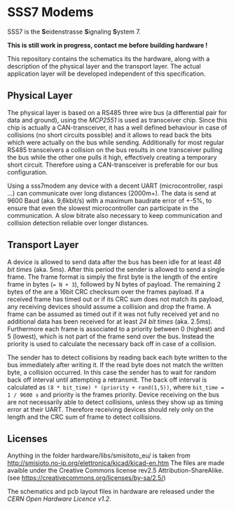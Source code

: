 SSS7 Modems
===========
SSS7 is the **S**eidenstrasse **S**ignaling **S**ystem 7.

**This is still work in progress, contact me before building hardware !**

This repository contains the schematics its the hardware,
along with a description of the physical layer and the transport layer.
The actual application layer will be developed independent of this specification.


Physical Layer
--------------
The physical layer is based on a RS485 three wire bus (a differential pair for data and ground),
using the *MCP2551* is used as transceiver chip.
Since this chip is actually a CAN-transceiver,
it has a well defined behaviour in case of collisions (no short circuits possible)
and it allows to read back the bits which were actually on the bus while sending.
Additionally for most regular RS485 transceivers a collision on the bus results
in one transceiver pulling the bus while the other one pulls it high,
effectively creating a temporary short circuit.
Therefore using a CAN-transceiver is preferable for our bus configuration.

Using a sss7modem any device with a decent UART (microcontroller, raspi ...) can communicate over long distances (2000m+).
The data is send at 9600 Baud (aka. 9,6kbit/s) with a maximum baudrate error of +-5%,
to ensure that even the slowest microcontroller can participate in the communication.
A slow bitrate also necessary to keep communication and collision detection reliable over longer
distances.


Transport Layer
---------------
A device is allowed to send data after the bus has been idle for at least *48 bit times* (aka. 5ms).
After this period the sender is allowed to send a single frame.
The frame format is simply the first byte is the length of the entire frame in bytes (`= N + 3`), 
followed by N bytes of payload.
The remaining 2 bytes of the are a 16bit CRC checksum over the frames payload.
If a received frame has timed out or if its CRC sum does not match its payload,
any receiving devices should assume a collision and drop the frame.
A frame can be assumed as timed out if it was not fully received yet and no
additional data has been received for at least *24 bit times* (aka. 2.5ms).
Furthermore each frame is associated to a priority between 0 (highest) and 5 (lowest),
which is not part of the frame send over the bus.
Instead the priority is used to calculate the necessary back off in case of a collision.

The sender has to detect collisions by reading back each byte written to the bus immediately after writing it.
If the read byte does not match the written byte, a collision occurred.
In this case the sender has to wait for random back off interval until attempting a retransmit.
The back off interval is calculated as `(8 * bit_time) * (priority + rand(1,5))`,
where `bit_time = 1 / 9600 s` and priority is the frames priority.
Device receiving on the bus are not necessarily able to detect collisions,
unless they show up as timing error at their UART.
Therefore receiving devices should rely only on the length and the CRC sum of frame to detect collisions.


Licenses
--------

Anything in the folder hardware/libs/smisitoto_eu/ is taken from http://smisioto.no-ip.org/elettronica/kicad/kicad-en.htm The files are made avaible under the Creative Commons license rev2.5 Attribution-ShareAlike. (see https://creativecommons.org/licenses/by-sa/2.5/)


The schematics and pcb layout files in hardware are released under the *CERN Open Hardware Licence v1.2*.

